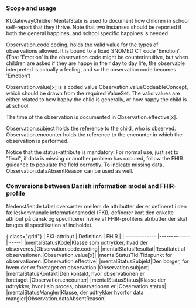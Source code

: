 ### Scope and usage
KLGatewayChildrenMentalState is used to document how children in school self-report that they thrive. Note that two instanses should be reported if both the general happines, and school specific happines is needed.

Observation.code.coding, holds the valid value for the types of observations allowed. It is bound to a fixed SNOMED CT code 'Emotion'. (That 'Emotion' is the observation code might be counterintuitive, but when children are asked if they are happy in their day to day life, the observable interpreted is actually a feeling, and so the observation code becomes 'Emotion')

Observation.value[x] is a coded value Observation.valueCodeableConcept, which should be drawn from the required ValueSet. The valid values are either related to how happy the child is generally, or how happy the child is at school.

The time of the observation is documented in Observation.effective[x]. 

Observation.subject holds the reference to the child, who is observed. Observation.encounter holds the reference to the encounter in which the observation is performed.

Notice that the status-attribute is mandatory. For normal use, just set to "final", if data is missing or another problem has occured, follow the FHIR guidance to populate the field correctly. To indicate missing data, Observation.dataAbsentReason can be used as well. 

### Conversions between Danish information model and FHIR-profile

Nedenstående tabel oversætter mellem de attributter der er defineret i den fælleskommunale informationsmodel (FKI), definerer kort den enkelte attribut på dansk og specificerer hvilke af FHIR-profilens atributter der skal bruges til specifikation af indholdet. 

{:class="grid"}
|   FKI-attribut      | Definition        | FHIR  |
| ------------- |-------------| -----|
|mentalStatusKode|Klasse som udtrykker, hvad der observeres.|Observation.code.coding|
|mentalStatusResultat|Resultatet af observationen.|Observation.value[x]|
|mentalStatusTid|Tidspunkt for observationen.|Observation.effective|
|mentalStatusSubjekt|Den borger, for hvem der er foretaget en observation.|Observation.subject|
|mentalStatusKontakt|Den kontakt, hvor observationen er foretaget.|Observation.encounter|
|mentalStatusStatus|Klasse der udtrykker, hvor i sin proces, observationen er.|Observation.status|
|mentalStatusMangler|Klasse, der udtrykker hvorfor data mangler|Observation.dataAbsentReason|
